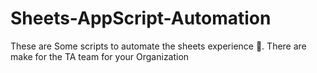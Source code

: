 # Sheets-AppScript-Automation
These are Some scripts to automate the sheets experience 🚀. There are make for the TA team for your Organization 
